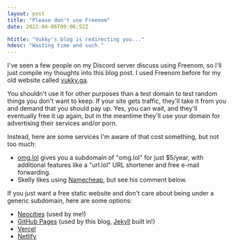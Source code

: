 ```yaml
---
layout: post
title: "Please don't use Freenom"
date: 2022-04-06T09:06:52Z

htitle: "Vukky's blog is redirecting you..."
hdesc: "Wasting time and such."
---
```


I've seen a few people on my Discord server discuss using Freenom, so I'll just compile my thoughts into this blog post. I used Freenom before for my old website called [vukky.ga](https://vukky.vercel.app).

You shouldn't use it for other purposes than a test domain to test random things you don't want to keep. If your site gets traffic, they'll take it from you and demand that you should pay up. Yes, you can wait, and they'll eventually free it up again, but in the meantime they'll use your domain for advertising their services and/or porn.

Instead, here are some services I'm aware of that cost something, but not too much:
* [omg.lol](https://omg.lol) gives you a subdomain of "omg.lol" for just $5/year, with additional features like a "url.lol" URL shortener and free e-mail forwarding.
* Skelly likes using [Namecheap](https://namecheap.com), but see his comment below.

If you just want a free static website and don't care about being under a generic subdomain, here are some options:
* [Neocities](https://neocities.org) (used by me!)
* [GitHub Pages](https://pages.github.com) (used by this blog, [Jekyll](https://jekyllrb.com/) built in!)
* [Vercel](https://vercel.com)
* [Netlify](https://netlify.com)
